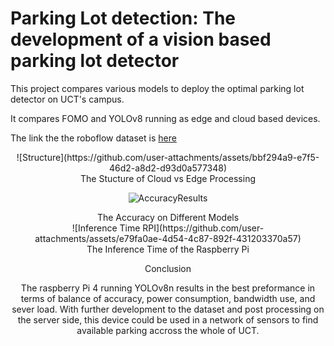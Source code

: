 # Parking Lot detection: The development of a vision based parking lot detector

This project compares various models to deploy the optimal parking lot detector on UCT's campus.

It compares FOMO and YOLOv8 running as edge and cloud based devices.

The link the the roboflow dataset is [here](https://app.roboflow.com/parkinglotdataset/mergedparkingdataset/16)


<div align="center">![Structure](https://github.com/user-attachments/assets/bbf294a9-e7f5-46d2-a8d2-d93d0a577348)<div>
<div align="center">The Stucture of Cloud vs Edge Processing<div>


![AccuracyResults](https://github.com/user-attachments/assets/9faee921-4a49-4229-8ccd-dbde98d9c393)
<div align="center">The Accuracy on Different Models<div>


<div align="center">![Inference Time RPI](https://github.com/user-attachments/assets/e79fa0ae-4d54-4c87-892f-431203370a57)<div>
<div align="center">The Inference Time of the Raspberry Pi<div>

Conclusion

The raspberry Pi 4 running YOLOv8n results in the best preformance in terms of balance of accuracy, power consumption, bandwidth use, and sever load.
With further development to the dataset and post processing on the server side, this device could be used in a network of sensors to find available parking accross the whole of UCT.


